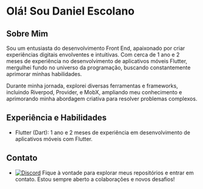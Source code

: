 # Olá! Sou Daniel Escolano

## Sobre Mim

Sou um entusiasta do desenvolvimento Front End, apaixonado por criar experiências digitais envolventes e intuitivas. Com cerca de 1 ano e 2 meses de experiência no desenvolvimento de aplicativos móveis Flutter, mergulhei fundo no universo da programação, buscando constantemente aprimorar minhas habilidades.

Durante minha jornada, explorei diversas ferramentas e frameworks, incluindo Riverpod, Provider, e MobX, ampliando meu conhecimento e aprimorando minha abordagem criativa para resolver problemas complexos.

## Experiência e Habilidades
- Flutter (Dart): 1 ano e 2 meses de experiência em desenvolvimento de aplicativos móveis com Flutter.

## Contato

- [![Discord](https://img.shields.io/badge/Discord-%237289DA.svg?logo=discord&logoColor=white)](https://discord.com/channels/@Escolano#7294) 
Fique à vontade para explorar meus repositórios e entrar em contato. Estou sempre aberto a colaborações e novos desafios!
